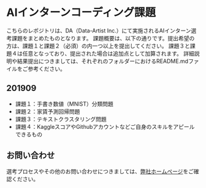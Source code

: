 # AIインターンコーディング課題
こちらのレポジトリは、DA（Data-Artist Inc.）にて実施されるAIインターン選考課題をまとめたものとなります。
課題概要は、以下の通りです。提出希望の方は、課題１と課題２（必須）の内一つ以上を提出してください。
課題３と課題４は任意となっており、提出された場合は追加点として加算されます。
詳細説明や結果提出につきましては、それぞれのフォルダーにおけるREADME.mdファイルをご参考ください。

201909
----
* 課題１：手書き数値（MNIST）分類問題
* 課題２：家賃予測回帰問題
* 課題３：テキストクラスタリング問題
* 課題４：KaggleスコアやGithubアカウントなどご自身のスキルをアピールできるもの

お問い合わせ
----
選考プロセスやその他のお問い合わせにつきましては、[弊社ホームページ](https://www.data-artist.com/)をご確認ください。
